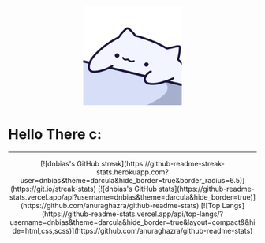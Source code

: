 <div id="header" align="center">
  <img src="bongo-cat.gif" width="200"/>
</div>

# Hello There c:

---

<div align="center">
  [![dnbias's GitHub streak](https://github-readme-streak-stats.herokuapp.com?user=dnbias&theme=darcula&hide_border=true&border_radius=6.5)](https://git.io/streak-stats)
  [![dnbias's GitHub stats](https://github-readme-stats.vercel.app/api?username=dnbias&theme=darcula&hide_border=true)](https://github.com/anuraghazra/github-readme-stats)
  [![Top Langs](https://github-readme-stats.vercel.app/api/top-langs/?username=dnbias&theme=darcula&hide_border=true&layout=compact&&hide=html,css,scss)](https://github.com/anuraghazra/github-readme-stats)
</div>
